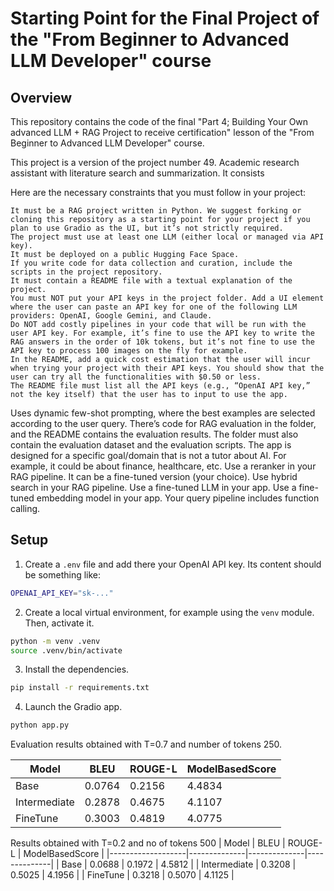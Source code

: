 # Starting Point for the Final Project of the "From Beginner to Advanced LLM Developer" course

## Overview

This repository contains the code of the final "Part 4; Building Your Own advanced LLM + RAG Project to receive certification" lesson of the "From Beginner to Advanced LLM Developer" course.

This project is a version of the project number 49. Academic research assistant with literature search and summarization. It consists 

Here are the necessary constraints that you must follow in your project:

    It must be a RAG project written in Python. We suggest forking or cloning this repository as a starting point for your project if you plan to use Gradio as the UI, but it’s not strictly required.
    The project must use at least one LLM (either local or managed via API key).
    It must be deployed on a public Hugging Face Space.
    If you write code for data collection and curation, include the scripts in the project repository.
    It must contain a README file with a textual explanation of the project.
    You must NOT put your API keys in the project folder. Add a UI element where the user can paste an API key for one of the following LLM providers: OpenAI, Google Gemini, and Claude.
    Do NOT add costly pipelines in your code that will be run with the user API key. For example, it’s fine to use the API key to write the RAG answers in the order of 10k tokens, but it’s not fine to use the API key to process 100 images on the fly for example.
    In the README, add a quick cost estimation that the user will incur when trying your project with their API keys. You should show that the user can try all the functionalities with $0.50 or less.
    The README file must list all the API keys (e.g., “OpenAI API key,” not the key itself) that the user has to input to use the app.


Uses dynamic few-shot prompting, where the best examples are selected according to the user query.
There’s code for RAG evaluation in the folder, and the README contains the evaluation results. The folder must also contain the evaluation dataset and the evaluation scripts.
The app is designed for a specific goal/domain that is not a tutor about AI. For example, it could be about finance, healthcare, etc.
Use a reranker in your RAG pipeline. It can be a fine-tuned version (your choice).
Use hybrid search in your RAG pipeline.
Use a fine-tuned LLM in your app.
Use a fine-tuned embedding model in your app. 
Your query pipeline includes function calling.

## Setup

1. Create a `.env` file and add there your OpenAI API key. Its content should be something like:

```bash
OPENAI_API_KEY="sk-..."
```

2. Create a local virtual environment, for example using the `venv` module. Then, activate it.

```bash
python -m venv .venv
source .venv/bin/activate
```

3. Install the dependencies.

```bash
pip install -r requirements.txt
```

4. Launch the Gradio app.

```bash
python app.py
```
Evaluation results obtained with T=0.7 and number of tokens 250.

| Model             | BLEU         | ROUGE-L      | ModelBasedScore |
|-------------------|--------------|--------------|--------------|
| Base              | 0.0764       | 0.2156       | 4.4834       |
| Intermediate      | 0.2878       | 0.4675       | 4.1107       |
| FineTune          | 0.3003       | 0.4819       | 4.0775       |


Results obtained with T=0.2 and no of tokens 500
| Model             | BLEU         | ROUGE-L      | ModelBasedScore |
|-------------------|--------------|--------------|--------------|
| Base              | 0.0688       | 0.1972       | 4.5812       |
| Intermediate      | 0.3208       | 0.5025       | 4.1956       |
| FineTune          | 0.3218       | 0.5070       | 4.1125       |

